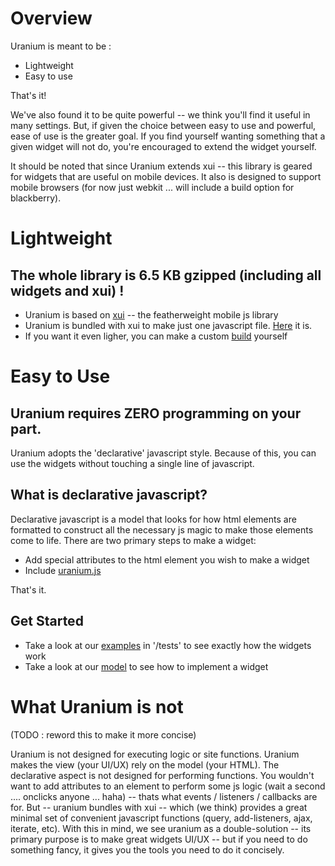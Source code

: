 # Overview #

Uranium is meant to be :

-  Lightweight
-  Easy to use

That's it!

We've also found it to be quite powerful -- we think you'll find it useful in many settings. But, if given the choice between easy to use and powerful, ease of use is the greater goal. If you find yourself wanting something that a given widget will not do, you're encouraged to extend the widget yourself.

It should be noted that since Uranium extends xui -- this library is geared for widgets that are useful on mobile devices. It also is designed to support mobile browsers (for now just webkit ... will include a build option for blackberry).

# Lightweight #

## The whole library is 6.5 KB gzipped (including all widgets and xui) ! ##

-  Uranium is based on [xui](http://xuijs.com/) -- the featherweight mobile js library
-  Uranium is bundled with xui to make just one javascript file. [Here](uranium/raw/master/build/uranium.js) it is.
-  If you want it even ligher, you can make a custom [build](uranium/blob/master/doc/build.md) yourself

# Easy to Use #

## Uranium requires ZERO programming on your part. ##

Uranium adopts the 'declarative' javascript style. Because of this, you can use the widgets without touching a single line of javascript.

## What is declarative javascript? ##
   
Declarative javascript is a model that looks for how html elements are formatted to construct all the necessary js magic to make those elements come to life. There are two primary steps to make a widget:

-  Add special attributes to the html element you wish to make a widget
-  Include [uranium.js](uranium/raw/master/build/uranium.js)

That's it.

## Get Started ##

-  Take a look at our [examples](uranium/blob/master/tests) in '/tests' to see exactly how the widgets work
-  Take a look at our [model](uranium/blob/master/doc/model.md) to see how to implement a widget

# What Uranium is not #
  
  (TODO : reword this to make it more concise)

  Uranium is not designed for executing logic or site functions. Uranium makes the view (your UI/UX) rely on the model (your HTML). The declarative aspect is not designed for performing functions. You wouldn't want to add attributes to an element to perform some js logic (wait a second .... onclicks anyone ... haha) -- thats what events / listeners / callbacks are for. But -- uranium bundles with xui -- which (we think) provides a great minimal set of convenient javascript functions (query, add-listeners, ajax, iterate, etc). With this in mind, we see uranium as a double-solution -- its primary purpose is to make great widgets UI/UX -- but if you need to do something fancy, it gives you the tools you need to do it concisely.